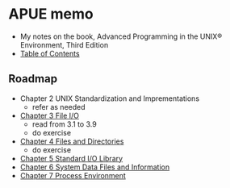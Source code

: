 

# APUE memo

* My notes on the book, Advanced Programming in the UNIX® Environment, Third Edition
* [Table of Contents](http://apuebook.com/toc3e.html)

## Roadmap

* Chapter 2 UNIX Standardization and Imprementations
	* refer as needed
* [Chapter 3 File I/O](./apue_ch03)
	* read from 3.1 to 3.9
	* do exercise
* [Chapter 4 Files and Directories](./apue_ch04)
	* do exercise
* [Chapter 5 Standard I/O Library](./apue_ch05)
* [Chapter 6 System Data Files and Information](./apue_ch06.md)
* [Chapter 7 Process Environment](./apue_ch07.md)


<!--stackedit_data:
eyJoaXN0b3J5IjpbLTEyNDM3MzMxMTgsNjc4MzgxNjIxLDg3ND
E1MzA0LC0xMjM1MjM5NDU4LDUxOTE3MjE0NiwxNzU3NjY1NzE2
LC0xMTg0OTIzNjg2LDEyOTU2MDI3MjAsMTA3ODE5NTA0LC0xMj
M1MjM1NjIwLC05OTYzMjQxNDcsMTQzNDk2NDAxLC0xODc4MDkz
NjQxLC0xMjYyMjE4NjQ4LC0zOTg5MDc1OTAsLTEyNjIyMTg2ND
gsMjgzNzUxNTY0LDE5MzcyMDI3ODMsNzQ5NDA1OTQ2LC0zMjQ1
OTgzOF19
-->